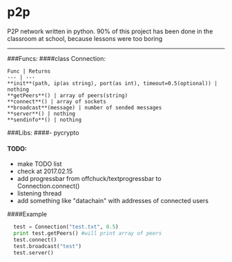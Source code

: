 # p2p
P2P network written in python. 90% of this project has been done in the classroom at school, because lessons were too boring

***

###Funcs:
####class Connection:
   
    Func | Returns
    --- | ---
    **init**(path, ip(as string), port(as int), timeout=0.5(optional)) | nothing
    **getPeers**() | array of peers(string)
    **connect**() | array of sockets
    **broadcast**(message) | number of sended messages
    **server**() | nothing
    **sendinfo**() | nothing

###Libs:
####- pycrypto

#### TODO:
  - make TODO list
  - check at 2017.02.15
  - add progressbar from offchuck/textprogressbar to Connection.connect()
  - listening thread
  - add something like "datachain" with addresses of connected users
 

####Example
```python
  test = Connection("test.txt", 0.5)
  print test.getPeers() #will print array of peers
  test.connect()
  test.broadcast("test")
  test.server()
```
